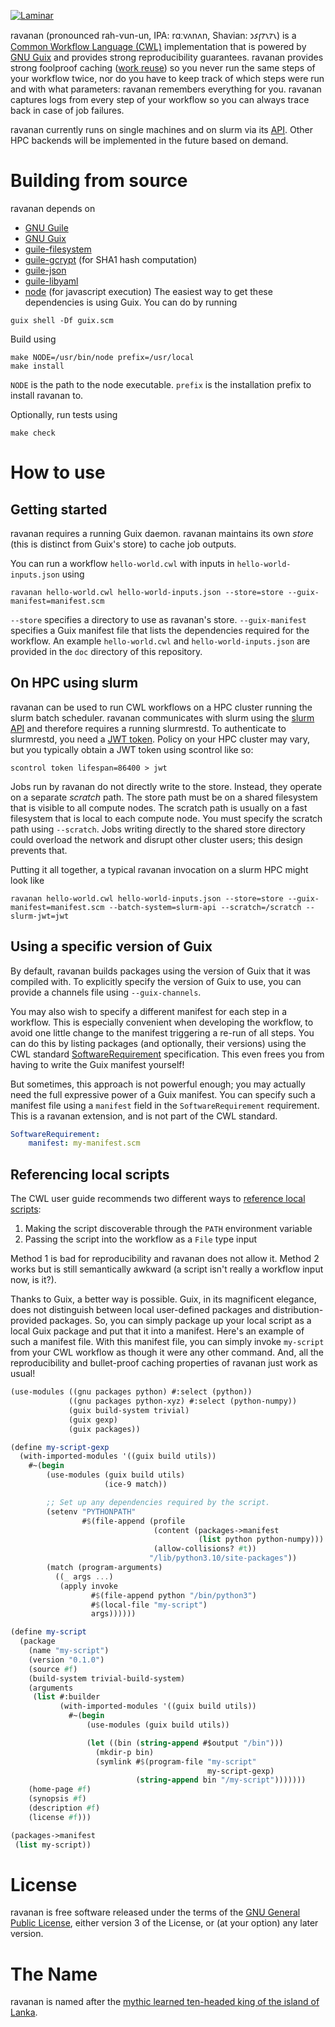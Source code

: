 [![Laminar](https://ci.systemreboot.net/badge/ravanan.svg)](https://ci.systemreboot.net/jobs/ravanan)

ravanan (pronounced rah-vun-un, IPA: rɑːvʌnʌn, Shavian: 𐑮𐑭𐑝𐑳𐑯𐑳𐑯) is a [Common Workflow Language (CWL)](https://www.commonwl.org/) implementation that is powered by [GNU Guix](https://guix.gnu.org/) and provides strong reproducibility guarantees. ravanan provides strong foolproof caching ([work reuse](https://www.commonwl.org/v1.2/CommandLineTool.html#WorkReuse)) so you never run the same steps of your workflow twice, nor do you have to keep track of which steps were run and with what parameters: ravanan remembers everything for you. ravanan captures logs from every step of your workflow so you can always trace back in case of job failures.

ravanan currently runs on single machines and on slurm via its [API](https://slurm.schedmd.com/rest_api.html). Other HPC backends will be implemented in the future based on demand.

# Building from source

ravanan depends on
- [GNU Guile](https://www.gnu.org/software/guile/)
- [GNU Guix](https://guix.gnu.org/)
- [guile-filesystem](https://gitlab.com/lilyp/guile-filesystem)
- [guile-gcrypt](https://notabug.org/cwebber/guile-gcrypt) (for SHA1 hash computation)
- [guile-json](https://github.com/aconchillo/guile-json)
- [guile-libyaml](https://github.com/mwette/guile-libyaml)
- [node](https://nodejs.org/) (for javascript execution)
The easiest way to get these dependencies is using Guix. You can do by running
```
guix shell -Df guix.scm
```
Build using
```
make NODE=/usr/bin/node prefix=/usr/local
make install
```
`NODE` is the path to the node executable. `prefix` is the installation prefix to install ravanan to.

Optionally, run tests using
```
make check
```

# How to use
## Getting started

ravanan requires a running Guix daemon. ravanan maintains its own *store* (this is distinct from Guix's store) to cache job outputs.

You can run a workflow `hello-world.cwl` with inputs in `hello-world-inputs.json` using
```
ravanan hello-world.cwl hello-world-inputs.json --store=store --guix-manifest=manifest.scm
```
`--store` specifies a directory to use as ravanan's store. `--guix-manifest` specifies a Guix manifest file that lists the dependencies required for the workflow. An example `hello-world.cwl` and `hello-world-inputs.json` are provided in the `doc` directory of this repository.

## On HPC using slurm

ravanan can be used to run CWL workflows on a HPC cluster running the slurm batch scheduler. ravanan communicates with slurm using the [slurm API](https://slurm.schedmd.com/rest.html) and therefore requires a running slurmrestd. To authenticate to slurmrestd, you need a [JWT token](https://slurm.schedmd.com/jwt.html). Policy on your HPC cluster may vary, but you typically obtain a JWT token using scontrol like so:
```
scontrol token lifespan=86400 > jwt
```

Jobs run by ravanan do not directly write to the store. Instead, they operate on a separate *scratch* path. The store path must be on a shared filesystem that is visible to all compute nodes. The scratch path is usually on a fast filesystem that is local to each compute node. You must specify the scratch path using `--scratch`. Jobs writing directly to the shared store directory could overload the network and disrupt other cluster users; this design prevents that.

Putting it all together, a typical ravanan invocation on a slurm HPC might look like
```
ravanan hello-world.cwl hello-world-inputs.json --store=store --guix-manifest=manifest.scm --batch-system=slurm-api --scratch=/scratch --slurm-jwt=jwt
```

## Using a specific version of Guix

By default, ravanan builds packages using the version of Guix that it was compiled with. To explicitly specify the version of Guix to use, you can provide a channels file using `--guix-channels`.

You may also wish to specify a different manifest for each step in a workflow. This is especially convenient when developing the workflow, to avoid one little change to the manifest triggering a re-run of all steps. You can do this by listing packages (and optionally, their versions) using the CWL standard [SoftwareRequirement](https://www.commonwl.org/v1.2/CommandLineTool.html#SoftwareRequirement) specification. This even frees you from having to write the Guix manifest yourself!

But sometimes, this approach is not powerful enough; you may actually need the full expressive power of a Guix manifest. You can specify such a manifest file using a `manifest` field in the `SoftwareRequirement` requirement. This is a ravanan extension, and is not part of the CWL standard.
```yaml
SoftwareRequirement:
    manifest: my-manifest.scm
```

## Referencing local scripts

The CWL user guide recommends two different ways to [reference local scripts](https://www.commonwl.org/user_guide/faq.html#how-do-i-reference-a-local-script):
1. Making the script discoverable through the `PATH` environment variable
2. Passing the script into the workflow as a `File` type input

Method 1 is bad for reproducibility and ravanan does not allow it. Method 2 works but is still semantically awkward (a script isn't really a workflow input now, is it?).

Thanks to Guix, a better way is possible. Guix, in its magnificent elegance, does not distinguish between local user-defined packages and distribution-provided packages. So, you can simply package up your local script as a local Guix package and put that it into a manifest. Here's an example of such a manifest file. With this manifest file, you can simply invoke `my-script` from your CWL workflow as though it were any other command. And, all the reproducibility and bullet-proof caching properties of ravanan just work as usual!
```scheme
(use-modules ((gnu packages python) #:select (python))
             ((gnu packages python-xyz) #:select (python-numpy))
             (guix build-system trivial)
             (guix gexp)
             (guix packages))

(define my-script-gexp
  (with-imported-modules '((guix build utils))
    #~(begin
        (use-modules (guix build utils)
                     (ice-9 match))

        ;; Set up any dependencies required by the script.
        (setenv "PYTHONPATH"
                #$(file-append (profile
                                (content (packages->manifest
                                          (list python python-numpy)))
                                (allow-collisions? #t))
                               "/lib/python3.10/site-packages"))
        (match (program-arguments)
          ((_ args ...)
           (apply invoke
                  #$(file-append python "/bin/python3")
                  #$(local-file "my-script")
                  args))))))

(define my-script
  (package
    (name "my-script")
    (version "0.1.0")
    (source #f)
    (build-system trivial-build-system)
    (arguments
     (list #:builder
           (with-imported-modules '((guix build utils))
             #~(begin
                 (use-modules (guix build utils))

                 (let ((bin (string-append #$output "/bin")))
                   (mkdir-p bin)
                   (symlink #$(program-file "my-script"
                                            my-script-gexp)
                            (string-append bin "/my-script")))))))
    (home-page #f)
    (synopsis #f)
    (description #f)
    (license #f)))

(packages->manifest
 (list my-script))
```

# License

ravanan is free software released under the terms of the [GNU General Public License](https://www.gnu.org/licenses/gpl.html), either version 3 of the License, or (at your option) any later version.

# The Name

ravanan is named after the [mythic learned ten-headed king of the island of Lanka](https://en.wikipedia.org/wiki/Ravana).

